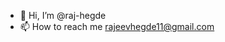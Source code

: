 - 👋 Hi, I’m @raj-hegde 
- 📫 How to reach me rajeevhegde11@gmail.com

<!---
raj-hegde/raj-hegde is a ✨ special ✨ repository because its `README.md` (this file) appears on your GitHub profile.
You can click the Preview link to take a look at your changes.
--->
